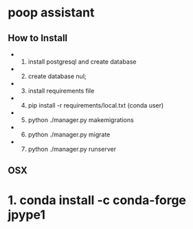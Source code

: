 # poop assistant

## How to Install
* 1. install postgresql and create database
* 2. create database nul;
* 3. install requirements file
* 4. pip install -r requirements/local.txt (conda user)
* 5. python ./manager.py makemigrations
* 6. python ./manager.py migrate
* 7. python ./manager.py runserver

## OSX

# 1. conda install -c conda-forge jpype1